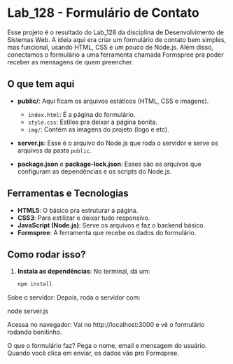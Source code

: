 # Lab_128 - Formulário de Contato

 Esse projeto é o resultado do Lab_128 da disciplina de Desenvolvimento de Sistemas Web. A ideia aqui era criar um formulário de contato bem simples, mas funcional, usando HTML, CSS e um pouco de Node.js. Além disso, conectamos o formulário a uma ferramenta chamada Formspree pra poder receber as mensagens de quem preencher.

## O que tem aqui

- **public/**: Aqui ficam os arquivos estáticos (HTML, CSS e imagens).
  - `index.html`: É a página do formulário.
  - `style.css`: Estilos pra deixar a página bonita.
  - `img/`: Contém as imagens do projeto (logo e etc).

- **server.js**: Esse é o arquivo do Node.js que roda o servidor e serve os arquivos da pasta `public`.

- **package.json** e **package-lock.json**: Esses são os arquivos que configuram as dependências e os scripts do Node.js.

## Ferramentas e Tecnologias

- **HTML5**: O básico pra estruturar a página.
- **CSS3**: Para estilizar e deixar tudo responsivo.
- **JavaScript (Node.js)**: Serve os arquivos e faz o backend básico.
- **Formspree**: A ferramenta que recebe os dados do formulário.

## Como rodar isso?

1. **Instala as dependências**:
   No terminal, dá um:
   ```bash
   npm install
Sobe o servidor: Depois, roda o servidor com:

node server.js

Acessa no navegador: Vai no http://localhost:3000 e vê o formulário rodando bonitinho.


O que o formulário faz?
Pega o nome, email e mensagem do usuário.
Quando você clica em enviar, os dados vão pro Formspree.
